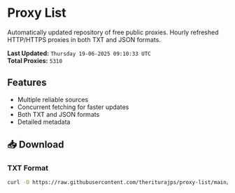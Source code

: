 # Proxy List

Automatically updated repository of free public proxies. Hourly refreshed HTTP/HTTPS proxies in both TXT and JSON formats.

**Last Updated:** `Thursday 19-06-2025 09:10:33 UTC`  
**Total Proxies:** `5310`

## Features
- Multiple reliable sources
- Concurrent fetching for faster updates
- Both TXT and JSON formats
- Detailed metadata

## 📥 Download

### TXT Format
```bash
curl -O https://raw.githubusercontent.com/theriturajps/proxy-list/main/proxies.txt